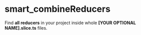 # smart_combineReducers
Find **all reducers** in your project inside whole **[YOUR OPTIONAL NAME].slice.ts** files.
